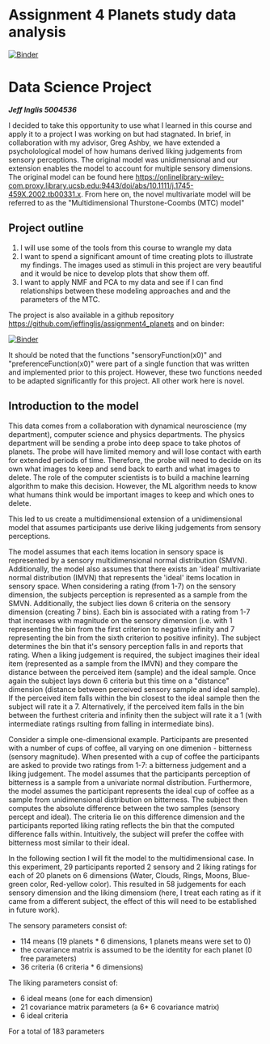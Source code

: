 # Assignment 4 Planets study data analysis

[![Binder](https://notebooks.gesis.org/binder/badge_logo.svg)](https://gesis.mybinder.org/binder/v2/gh/jeffinglis/assignment4_planets/f513a993bc6b355974993ab580e27fccc7245b70)

# Data Science Project 
***Jeff Inglis 5004536***


I decided to take this opportunity to use what I learned in this course and apply it to a project I was working on but had stagnated. In brief, in collaboration with my advisor, Greg Ashby, we have extended a psycholological model of how humans derived liking judgements from sensory perceptions. The original model was unidimensional and our extension enables the model to account for multiple sensory dimensions. The original model can be found here https://onlinelibrary-wiley-com.proxy.library.ucsb.edu:9443/doi/abs/10.1111/j.1745-459X.2002.tb00331.x. From here on, the novel multivariate model will be referred to as the "Multidimensional Thurstone-Coombs (MTC) model"

## Project outline

1. I will use some of the tools from this course to wrangle my data
2. I want to spend a significant amount of time creating plots to illustrate my findings. The images used as stimuli in this project are very beautiful and it would be nice to develop plots that show them off.
3. I want to apply NMF and PCA to my data and see if I can find relationships between these modeling approaches and and the parameters of the MTC. 


The project is also available in a github repository https://github.com/jeffinglis/assignment4_planets and on binder:

[![Binder](https://notebooks.gesis.org/binder/badge_logo.svg)](https://gesis.mybinder.org/binder/v2/gh/jeffinglis/assignment4_planets/f513a993bc6b355974993ab580e27fccc7245b70)



It should be noted that the functions "sensoryFunction(x0)" and "preferenceFunction(x0)" were part of a single function that was written and implemented prior to this project. However, these two functions needed to be adapted significantly for this project. All other work here is novel.

## Introduction to the model


This data comes from a collaboration with dynamical neuroscience (my department), computer science and physics departments. The physics department will be sending a probe into deep space to take photos of planets. The probe will have limited memory and will lose contact with earth for extended periods of time. Therefore, the probe will need to decide on its own what images to keep and send back to earth and what images to delete. The role of the computer scientists is to build a machine learning algorithm to make this decision. However, the ML algorithm needs to know what humans think would be important images to keep and which ones to delete. 

This led to us create a multidimensional extension of a unidimensional model that assumes participants use derive liking judgements from sensory perceptions. 

The model assumes that each items location in sensory space is represented by a sensory multidimensional normal distribution (SMVN). Additionally, the model also assumes that there exists an 'ideal' multivariate normal distribution (IMVN) that represents the 'ideal' items location in sensory space. When considering a rating (from 1-7) on the sensory dimension, the subjects perception is represented as a sample from the SMVN. Additionally, the subject lies down 6 criteria on the sensory dimension (creating 7 bins). Each bin is associated with a rating from 1-7 that increases with magnitude on the sensory dimension (i.e. with 1 representing the bin from the first criterion to negative infinity and 7 representing the bin from the sixth criterion to positive infinity). The subject determines the bin that it's sensory perception falls in and reports that rating. When a liking judgement is required, the subject imagines their ideal item (represented as a sample from the IMVN) and they compare the distance between the perceived item (sample) and the ideal sample. Once again the subject lays down 6 criteria but this time on a "distance" dimension (distance between perceived sensory sample and ideal sample). If the perceived item falls within the bin closest to the ideal sample then the subject will rate it a 7. Alternatively, if the perceived item falls in the bin between the furthest criteria and infinity then the subject will rate it a 1 (with intermediate ratings rsulting from falling in intermediate bins).

Consider a simple one-dimensional example. Participants are presented with a number of cups of coffee, all varying on one dimenion - bitterness (sensory magnitude). When presented with a cup of coffee the participants are asked to provide two ratings from 1-7: a bitterness judgement and a liking judgement. The model assumes that the participants perception of bitterness is a sample from a univariate normal distribution. Furthermore, the model assumes the participant represents the ideal cup of coffee as a sample from unidimensional distribution on bitterness. The subject then computes the absolute difference between the two samples (sensory percept and ideal). The criteria lie on this difference dimension and the participants reported liking rating reflects the bin that the computed difference falls within. Intuitively, the subject will prefer the coffee with bitterness most similar to their ideal.

In the following section I will fit the model to the multidimensional case. In this experiment, 29 participants reported 2 sensory and 2 liking ratings for each of 20 planets on 6 dimensions (Water, Clouds, Rings, Moons, Blue-green color, Red-yellow color). This resulted in 58 judgements for each sensory dimension and the liking dimensiom (here, I treat each rating as if it came from a different subject, the effect of this will need to be established in future work). 

The sensory parameters consist of:

- 114 means (19 planets * 6 dimensions, 1 planets means were set to 0)
- the covariance matrix is assumed to be the identity for each planet (0 free parameters)
- 36 criteria (6 criteria * 6 dimensions)

The liking parameters consist of:

- 6 ideal means (one for each dimension)
- 21 covariance matrix parameters (a 6* 6 covariance matrix)
- 6 ideal criteria

For a total of 183 parameters

